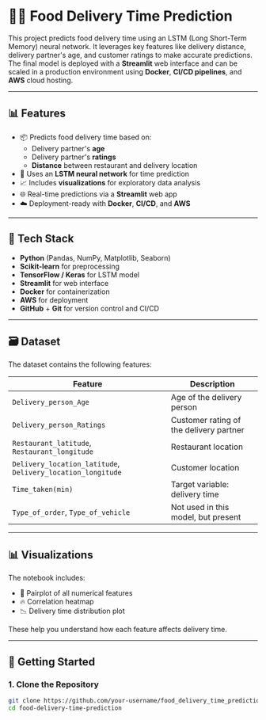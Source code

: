 # 🚴‍♂️ Food Delivery Time Prediction

This project predicts food delivery time using an LSTM (Long Short-Term Memory) neural network. It leverages key features like delivery distance, delivery partner's age, and customer ratings to make accurate predictions. The final model is deployed with a **Streamlit** web interface and can be scaled in a production environment using **Docker**, **CI/CD pipelines**, and **AWS** cloud hosting.

---

## 📊 Features

- 📦 Predicts food delivery time based on:
  - Delivery partner's **age**
  - Delivery partner's **ratings**
  - **Distance** between restaurant and delivery location
- 🧠 Uses an **LSTM neural network** for time prediction
- 📈 Includes **visualizations** for exploratory data analysis
- 🌐 Real-time predictions via a **Streamlit** web app
- ☁️ Deployment-ready with **Docker**, **CI/CD**, and **AWS**

---

## 🧪 Tech Stack

- **Python** (Pandas, NumPy, Matplotlib, Seaborn)
- **Scikit-learn** for preprocessing
- **TensorFlow / Keras** for LSTM model
- **Streamlit** for web interface
- **Docker** for containerization
- **AWS** for deployment
- **GitHub** + **Git** for version control and CI/CD

---

## 🗃️ Dataset

The dataset contains the following features:

| Feature | Description |
|---------|-------------|
| `Delivery_person_Age` | Age of the delivery person |
| `Delivery_person_Ratings` | Customer rating of the delivery partner |
| `Restaurant_latitude`, `Restaurant_longitude` | Restaurant location |
| `Delivery_location_latitude`, `Delivery_location_longitude` | Customer location |
| `Time_taken(min)` | Target variable: delivery time |
| `Type_of_order`, `Type_of_vehicle` | Not used in this model, but present |

---

## 📊 Visualizations

The notebook includes:

- 📌 Pairplot of all numerical features
- 🔥 Correlation heatmap
- 📉 Delivery time distribution plot

These help you understand how each feature affects delivery time.

---

## 🚀 Getting Started

### 1. Clone the Repository

```bash
git clone https://github.com/your-username/food_delivery_time_prediction.git
cd food-delivery-time-prediction
